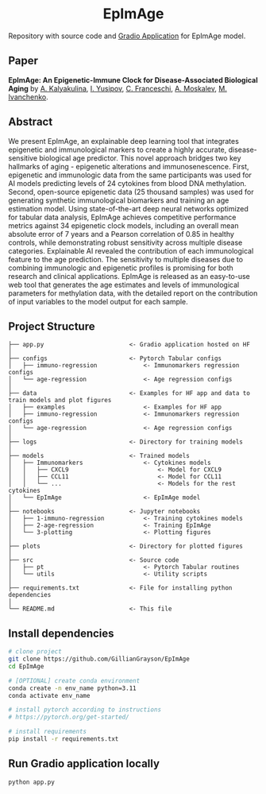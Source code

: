 <div align="center">

# EpImAge

</div>

Repository with source code and [Gradio Application](https://huggingface.co/spaces/UNNAILab/EpImAge) for EpImAge model.

## Paper
**EpImAge: An Epigenetic-Immune Clock for Disease-Associated Biological Aging** by 
[A. Kalyakulina](https://orcid.org/0000-0001-9277-502X),
[I. Yusipov](http://orcid.org/0000-0002-0540-9281),
[C. Franceschi](http://orcid.org/0000-0001-9841-6386),
[A. Moskalev](https://orcid.org/0000-0002-3248-1633),
[M. Ivanchenko](http://orcid.org/0000-0002-1903-7423).


## Abstract
We present EpImAge, an explainable deep learning tool that integrates epigenetic and immunological markers to create a highly accurate, 
disease-sensitive biological age predictor. This novel approach bridges two key hallmarks of aging - epigenetic alterations 
and immunosenescence. First, epigenetic and immunologic data from the same participants was used for AI 
models predicting levels of 24 cytokines from blood DNA methylation. Second, open-source epigenetic data 
(25 thousand samples) was used for generating synthetic immunological biomarkers and training an age 
estimation model. Using state-of-the-art deep neural networks optimized for tabular data analysis, 
EpImAge achieves competitive performance metrics against 34 epigenetic clock models, including an 
overall mean absolute error of 7 years and a Pearson correlation of 0.85 in healthy controls, 
while demonstrating robust sensitivity across multiple disease categories. Explainable AI revealed 
the contribution of each immunological feature to the age prediction. The sensitivity to multiple 
diseases due to combining immunologic and epigenetic profiles is promising for both research and 
clinical applications. EpImAge is released as an easy-to-use web tool that generates the age estimates 
and levels of immunological parameters for methylation data, with the detailed report on the contribution 
of input variables to the model output for each sample.


## Project Structure
```
├── app.py                        <- Gradio application hosted on HF
│
├── configs                       <- Pytorch Tabular configs
│   ├── immuno-regression             <- Immunomarkers regression configs
│   └── age-regression                <- Age regression configs
│
├── data                          <- Examples for HF app and data to train models and plot figures
│   ├── examples                      <- Examples for HF app
│   ├── immuno-regression             <- Immunomarkers regression configs
│   └── age-regression                <- Age regression configs
│
├── logs                          <- Directory for training models
│
├── models                        <- Trained models
│   ├── Immunomarkers                 <- Cytokines models
│   │   ├── CXCL9                         <- Model for CXCL9
│   │   ├── CCL11                         <- Model for CCL11
│   │   └── ...                           <- Models for the rest cytokines
│   └── EpImAge                       <- EpImAge model
│
├── notebooks                     <- Jupyter notebooks 
│   ├── 1-immuno-regression           <- Training cytokines models
│   ├── 2-age-regression              <- Training EpImAge
│   └── 3-plotting                    <- Plotting figures
│
├── plots                         <- Directory for plotted figures
│
├── src                           <- Source code
│   ├── pt                            <- Pytorch Tabular routines
│   └── utils                         <- Utility scripts
│
├── requirements.txt              <- File for installing python dependencies
│
└── README.md                     <- This file
```

## Install dependencies

```bash
# clone project
git clone https://github.com/GillianGrayson/EpImAge
cd EpImAge

# [OPTIONAL] create conda environment
conda create -n env_name python=3.11
conda activate env_name

# install pytorch according to instructions
# https://pytorch.org/get-started/

# install requirements
pip install -r requirements.txt
```

## Run Gradio application locally

```bash
python app.py
```